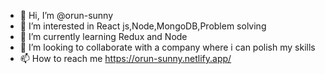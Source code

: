 - 👋 Hi, I’m @orun-sunny
- 👀 I’m interested in React js,Node,MongoDB,Problem solving
- 🌱 I’m currently learning Redux and Node
- 💞️ I’m looking to collaborate with a company where i can polish my skills
- 📫 How to reach me https://orun-sunny.netlify.app/

<!---
orun-sunny/orun-sunny is a ✨ special ✨ repository because its `README.md` (this file) appears on your GitHub profile.
You can click the Preview link to take a look at your changes.
--->
